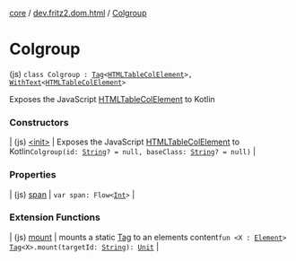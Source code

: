 [core](../../index.md) / [dev.fritz2.dom.html](../index.md) / [Colgroup](./index.md)

# Colgroup

(js) `class Colgroup : `[`Tag`](../../dev.fritz2.dom/-tag/index.md)`<`[`HTMLTableColElement`](https://kotlinlang.org/api/latest/jvm/stdlib/org.w3c.dom/-h-t-m-l-table-col-element/index.html)`>, `[`WithText`](../../dev.fritz2.dom/-with-text/index.md)`<`[`HTMLTableColElement`](https://kotlinlang.org/api/latest/jvm/stdlib/org.w3c.dom/-h-t-m-l-table-col-element/index.html)`>`

Exposes the JavaScript [HTMLTableColElement](https://developer.mozilla.org/en/docs/Web/API/HTMLTableColElement) to Kotlin

### Constructors

| (js) [&lt;init&gt;](-init-.md) | Exposes the JavaScript [HTMLTableColElement](https://developer.mozilla.org/en/docs/Web/API/HTMLTableColElement) to Kotlin`Colgroup(id: `[`String`](https://kotlinlang.org/api/latest/jvm/stdlib/kotlin/-string/index.html)`? = null, baseClass: `[`String`](https://kotlinlang.org/api/latest/jvm/stdlib/kotlin/-string/index.html)`? = null)` |

### Properties

| (js) [span](span.md) | `var span: Flow<`[`Int`](https://kotlinlang.org/api/latest/jvm/stdlib/kotlin/-int/index.html)`>` |

### Extension Functions

| (js) [mount](../../dev.fritz2.dom/mount.md) | mounts a static [Tag](../../dev.fritz2.dom/-tag/index.md) to an elements content`fun <X : `[`Element`](https://kotlinlang.org/api/latest/jvm/stdlib/org.w3c.dom/-element/index.html)`> `[`Tag`](../../dev.fritz2.dom/-tag/index.md)`<X>.mount(targetId: `[`String`](https://kotlinlang.org/api/latest/jvm/stdlib/kotlin/-string/index.html)`): `[`Unit`](https://kotlinlang.org/api/latest/jvm/stdlib/kotlin/-unit/index.html) |

